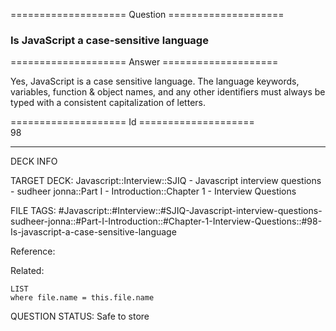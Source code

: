 ==================== Question ====================  

### Is JavaScript a case-sensitive language  

==================== Answer ====================  

Yes, JavaScript is a case sensitive language. The language keywords, variables,
function & object names, and any other identifiers must always be typed with a
consistent capitalization of letters.

==================== Id ====================  
98
<!--ID: 1707879881890-->

---

DECK INFO

TARGET DECK: Javascript::Interview::SJIQ - Javascript interview questions - sudheer jonna::Part I - Introduction::Chapter 1 - Interview Questions

FILE TAGS: #Javascript::#Interview::#SJIQ-Javascript-interview-questions-sudheer-jonna::#Part-I-Introduction::#Chapter-1-Interview-Questions::#98-Is-javascript-a-case-sensitive-language

Reference:

Related:

```dataview
LIST
where file.name = this.file.name
```
QUESTION STATUS: Safe to store
